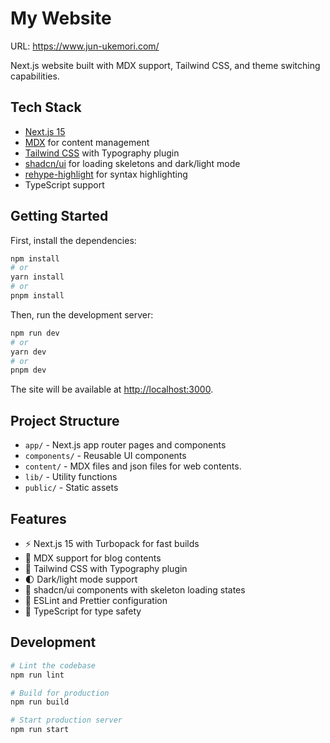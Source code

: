 # My Website

URL: https://www.jun-ukemori.com/

Next.js website built with MDX support, Tailwind CSS, and theme switching capabilities.

## Tech Stack

- [Next.js 15](https://nextjs.org)
- [MDX](https://mdxjs.com/) for content management
- [Tailwind CSS](https://tailwindcss.com/) with Typography plugin
- [shadcn/ui](https://ui.shadcn.com/) for loading skeletons and dark/light mode
- [rehype-highlight](https://github.com/rehypejs/rehype-highlight) for syntax highlighting
- TypeScript support

## Getting Started

First, install the dependencies:

```bash
npm install
# or
yarn install
# or
pnpm install
```

Then, run the development server:

```bash
npm run dev
# or
yarn dev
# or
pnpm dev
```

The site will be available at [http://localhost:3000](http://localhost:3000).

## Project Structure

- `app/` - Next.js app router pages and components
- `components/` - Reusable UI components
- `content/` - MDX files and json files for web contents.
- `lib/` - Utility functions
- `public/` - Static assets

## Features

- ⚡️ Next.js 15 with Turbopack for fast builds
- 📝 MDX support for blog contents
- 🎨 Tailwind CSS with Typography plugin
- 🌓 Dark/light mode support
- 🎯 shadcn/ui components with skeleton loading states
- 🎯 ESLint and Prettier configuration
- 💎 TypeScript for type safety

## Development

```bash
# Lint the codebase
npm run lint

# Build for production
npm run build

# Start production server
npm run start
```
